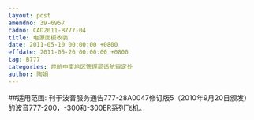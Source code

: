 ```yaml
---
layout: post
amendno: 39-6957
cadno: CAD2011-B777-04
title: 电源面板改装
date: 2011-05-10 00:00:00 +0800
effdate: 2011-05-26 00:00:00 +0800
tag: B777
categories: 民航中南地区管理局适航审定处
author: 陶娟
---
```


##适用范围:
刊于波音服务通告777-28A0047修订版5（2010年9月20日颁发）的波音777-200，-300和-300ER系列飞机。

